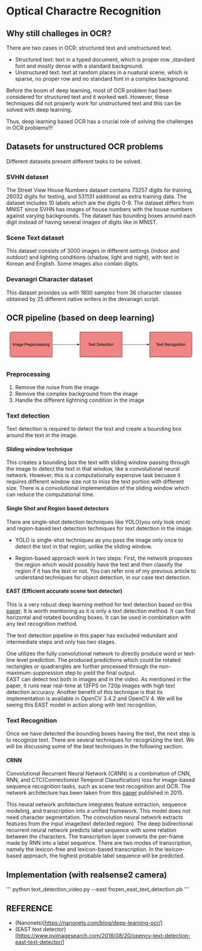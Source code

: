 # Optical Charactre Recognition

## Why still challeges in OCR?
There are two cases in OCR: structured text and unstructured text.
* Structured text: text in a typed document, which is proper row ,standard font and mostly dense with a standard background.
* Unstructured text: text at random places in a nuatural scene, which is sparse, no proper row and no standard font in a complex background.

Before the boom of deep learning, most of OCR problem had been considered for structured text and it worked well. However, these techniques did not properly work for unstructured text and this can be solved with deep learning.<br>

Thus, deep learning based OCR has a crucial role of solving the challenges in OCR problems!!!


## Datasets for unstructured OCR problems
Different datasets present different tasks to be solved. 

### SVHN dataset
The Street View House Numbers dataset contains 73257 digits for training, 26032 digits for testing, and 531131 additional as extra training data. The dataset includes 10 labels which are the digits 0-9. The dataset differs from MNIST since SVHN has images of house numbers with the house numbers against varying backgrounds. The dataset has bounding boxes around each digit instead of having several images of digits like in MNIST.

### Scene Text dataset
This dataset consists of 3000 images in different settings (indoor and outdoor) and lighting conditions (shadow, light and night),  with text in Korean and English. Some images also contain digits.

### Devanagri Character dataset
This dataset provides us with 1800 samples from 36 character classes obtained by 25 different native writers in the devanagri script.


## OCR pipeline (based on deep learning)
<img src='./imgs/ocr_pipeline.png'>

### Preprocessing
1. Remove the noise from the image
2. Remove the complex background from the image
3. Handle the different lightning condition in the image

### Text detection
Text detection is required to detect the text and create a bounding box around the text in the image. 

#### Sliding window technique
This creates a bounding box the text with sliding window passing through the image to detect the text in that window, like a convolutional neural network. However, this is a computationally expensive task becuase it requires different window size not to miss the text portion with different size. There is a convolutional implementation of the sliding window which can reduce the computational time.

#### Single Shot and Region based detectors
There are single-shot detection techniques like YOLO(you only look once) and region-based text detection techniques for text detection in the image.

* YOLO is single-shot techniques as you pass the image only once to detect the text in that region, unlike the sliding window.

* Region-based approach work in two steps: First, the network proposes the region which would possibly have the test and then classify the region if it has the text or not. You can refer one of my previous article to understand techniques for object detection, in our case text detection.

#### EAST (Efficient accurate scene text detector)
This is a very robust deep learning method for text detection based on this [paper](https://arxiv.org/abs/1704.03155v2). It is worth mentioning as it is only a text detection method. It can find horizontal and rotated bounding boxes. It can be used in combination with any text recognition method. <br>

The text detection pipeline in this paper has excluded redundant and intermediate steps and only has two stages.<br>

One utilizes the fully convolutional network to directly produce word or text-line level prediction. The produced predictions which could be rotated rectangles or quadrangles are further processed through the non-maximum-suppression step to yield the final output.
<br>
EAST can detect text both in images and in the video. As mentioned in the paper, it runs near real-time at 13FPS on 720p images with high text detection accuracy. Another benefit of this technique is that its implementation is available in OpenCV 3.4.2 and OpenCV 4. We will be seeing this EAST model in action along with text recognition.

### Text Recognition
Once we have detected the bounding boxes having the text, the next step is to recognize text. There are several techniques for recognizing the text. We will be discussing some of the best techniques in the following section.

#### CRNN

Convolutional Recurrent Neural Network (CRNN) is a combination of CNN, RNN, and CTC(Connectionist Temporal Classification) loss for image-based sequence recognition tasks, such as scene text recognition and OCR. The network architecture has been taken from this [paper](https://arxiv.org/abs/1507.05717) published in 2015.

This neural network architecture integrates feature extraction, sequence modeling, and transcription into a unified framework. This model does not need character segmentation. The convolution neural network extracts features from the input image(text detected region). The deep bidirectional recurrent neural network predicts label sequence with some relation between the characters. The transcription layer converts the per-frame made by RNN into a label sequence. There are two modes of transcription, namely the lexicon-free and lexicon-based transcription. In the lexicon-based approach, the highest probable label sequence will be predicted.




## Implementation (with realsense2 camera)

'''
python text_detection_video.py --east frozen_east_text_detection.pb 
'''


## REFERENCE
* (Nanonets)[https://nanonets.com/blog/deep-learning-ocr/]
* (EAST text detector)[https://www.pyimagesearch.com/2018/08/20/opencv-text-detection-east-text-detector/]